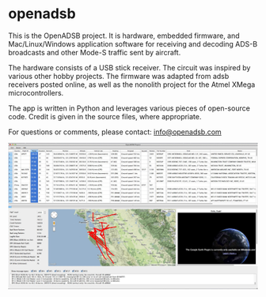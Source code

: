openadsb
========

This is the OpenADSB project.  It is hardware, embedded firmware, and Mac/Linux/Windows 
application software for receiving and decoding ADS-B broadcasts and other Mode-S traffic 
sent by aircraft.

The hardware consists of a USB stick receiver.  The circuit was inspired by various other
hobby projects.  The firmware was adapted from adsb receivers posted online, as well
as the nonolith project for the Atmel XMega microcontrollers.

The app is written in Python and leverages various pieces of open-source code.  Credit
is given in the source files, where appropriate.

For questions or comments, please contact:
info@openadsb.com

![screenshot](app/openadsb_screenshot1.jpg)
